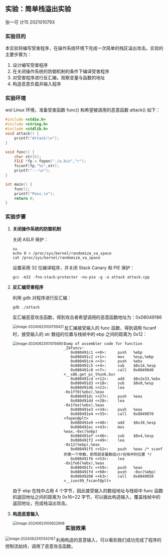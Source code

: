 ## 实验：简单栈溢出实验

张一可 计15 2021010793

### 实验目的

本实验将编写受害程序，在操作系统环境下完成一次简单的栈区溢出攻击。实验的主要步骤为：

1. 设计编写受害程序
2. 在关闭操作系统的防御机制的条件下编译受害程序
3. 对受害程序进行反汇编，观察变量与函数的地址
4. 构造恶意负载并输入程序

### 实验环境

wsl Linux 环境，准备受害函数 func() 和希望被调用的恶意函数 attack() 如下：

```c++
#include <stdio.h>
#include <string.h>
#include <stdlib.h>
void attack() {
	printf("Attack!\n");
}

void func() {
	char str[6];
	FILE *fp = fopen("./a.bin","r");
	fscanf(fp,"%s",str);
	printf("---\n");            
}

int main() {
	func();
    printf("Pass.\n");
	return 0;
}
```

### 实验步骤

1. **关闭操作系统的防御机制**

   关闭 ASLR 保护：

   ```shell
   su
   echo 0 > /proc/sys/kernel/randomize_va_space
   cat /proc/sys/kernel/randomize_va_space
   ```

   设置采用 32 位编译程序，并关闭 Stack Canary 和 PIE 保护：

   ```shell
   gcc -m32 -fno-stack-protector -no-pie -g -o attack attack.cpp
   ```

2. **反汇编受害程序**

   利用 gdb 对程序进行反汇编：

   ```
   gdb ./attack
   ```

   反汇编恶意攻击函数，得到攻击者希望调用的恶意函数地址为：0x08049186

   <img src="pics/image-20240623100739421.png" alt="image-20240623100739421" style="zoom:80%;" align="left"/>

   反汇编接受输入的 func 函数，得到调用 fscanf 时，接受输入的 str 数组的位置与栈帧中的 ebp 之间的距离为  0x12：

   <img src="pics/image-20240623101015690.png" alt="image-20240623101015690" style="zoom:80%;" align="left"/>

   ```assembly
   Dump of assembler code for function _Z4funcv:
      0x080491c1 <+0>:     push   %ebp
      0x080491c2 <+1>:     mov    %esp,%ebp
      0x080491c4 <+3>:     push   %ebx
      0x080491c5 <+4>:     sub    $0x14,%esp
      0x080491c8 <+7>:     call   0x80490d0 <__x86.get_pc_thunk.bx>
      0x080491cd <+12>:    add    $0x2e33,%ebx
      0x080491d3 <+18>:    sub    $0x8,%esp
      0x080491d6 <+21>:    lea    -0x1ff0(%ebx),%eax
      0x080491dc <+27>:    push   %eax
      0x080491dd <+28>:    lea    -0x1fee(%ebx),%eax
      0x080491e3 <+34>:    push   %eax
      0x080491e4 <+35>:    call   0x8049070 <fopen@plt>
      0x080491e9 <+40>:    add    $0x10,%esp
      0x080491ec <+43>:    mov    %eax,-0xc(%ebp)
      0x080491ef <+46>:    sub    $0x4,%esp
      0x080491f2 <+49>:    lea    -0x12(%ebp),%eax
      0x080491f5 <+52>:    push   %eax /* scanf的第一个参数，即局部变量数组str在栈中的位置 */
      0x080491f6 <+53>:    lea    -0x1fe6(%ebx),%eax
      0x080491fc <+59>:    push   %eax
      0x080491fd <+60>:    push   -0xc(%ebp)
      0x08049200 <+63>:    call   0x8049050 <__isoc99_fscanf@plt>
   ```

   由于 ebp 在栈中占用 4 个字节，因此接受输入的数组地址与栈帧中 func 函数的返回地址之间的距离为 0x16=22 字节，可以据此构造输入，覆盖栈帧中的返回地址，完成栈溢出攻击。

3. **构造恶意输入**

   <img src="pics/image-20240623100622906.png" alt="image-20240623100622906" style="zoom:80%;" align="left"/>

### 实验效果

<img src="pics/image-20240623101542167.png" alt="image-20240623101542167" style="zoom:80%;" align="left"/>

利用构造的恶意输入，可以看到我们成功完成了程序的控制流劫持，调用了恶意攻击函数。

